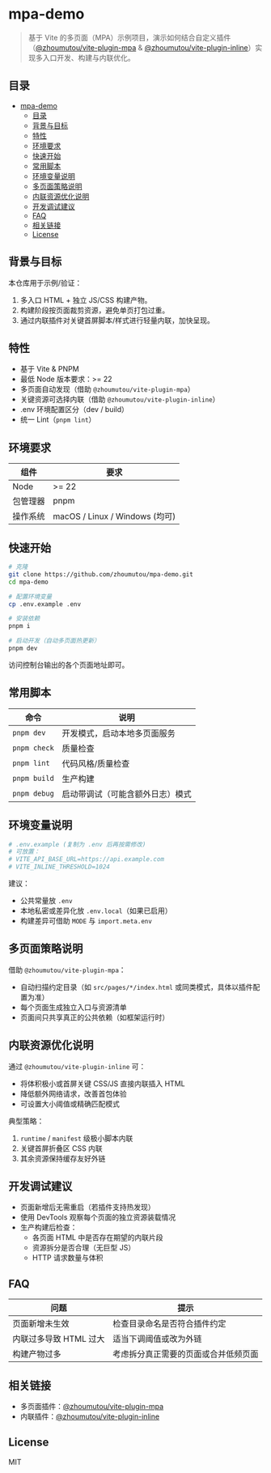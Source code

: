 # mpa-demo

> 基于 Vite 的多页面（MPA）示例项目，演示如何结合自定义插件（[@zhoumutou/vite-plugin-mpa](https://github.com/zhoumutou/vite-plugin-mpa) & [@zhoumutou/vite-plugin-inline](https://github.com/zhoumutou/vite-plugin-inline)）实现多入口开发、构建与内联优化。

## 目录

- [mpa-demo](#mpa-demo)
  - [目录](#目录)
  - [背景与目标](#背景与目标)
  - [特性](#特性)
  - [环境要求](#环境要求)
  - [快速开始](#快速开始)
  - [常用脚本](#常用脚本)
  - [环境变量说明](#环境变量说明)
  - [多页面策略说明](#多页面策略说明)
  - [内联资源优化说明](#内联资源优化说明)
  - [开发调试建议](#开发调试建议)
  - [FAQ](#faq)
  - [相关链接](#相关链接)
  - [License](#license)

## 背景与目标

本仓库用于示例/验证：

1. 多入口 HTML + 独立 JS/CSS 构建产物。
2. 构建阶段按页面裁剪资源，避免单页打包过重。
3. 通过内联插件对关键首屏脚本/样式进行轻量内联，加快呈现。

## 特性

- 基于 Vite & PNPM
- 最低 Node 版本要求：>= 22
- 多页面自动发现（借助 `@zhoumutou/vite-plugin-mpa`）
- 关键资源可选择内联（借助 `@zhoumutou/vite-plugin-inline`）
- .env 环境配置区分（dev / build）
- 统一 Lint（`pnpm lint`）

## 环境要求

| 组件     | 要求                           |
| -------- | ------------------------------ |
| Node     | >= 22                          |
| 包管理器 | pnpm                           |
| 操作系统 | macOS / Linux / Windows (均可) |

## 快速开始

```bash
# 克隆
git clone https://github.com/zhoumutou/mpa-demo.git
cd mpa-demo

# 配置环境变量
cp .env.example .env

# 安装依赖
pnpm i

# 启动开发（自动多页面热更新）
pnpm dev
```

访问控制台输出的各个页面地址即可。

## 常用脚本

| 命令         | 说明                             |
| ------------ | -------------------------------- |
| `pnpm dev`   | 开发模式，启动本地多页面服务     |
| `pnpm check` | 质量检查                         |
| `pnpm lint`  | 代码风格/质量检查                |
| `pnpm build` | 生产构建                         |
| `pnpm debug` | 启动带调试（可能含额外日志）模式 |

## 环境变量说明

```bash
# .env.example (复制为 .env 后再按需修改)
# 可放置：
# VITE_API_BASE_URL=https://api.example.com
# VITE_INLINE_THRESHOLD=1024
```

建议：

- 公共常量放 `.env`
- 本地私密或差异化放 `.env.local`（如果已启用）
- 构建差异可借助 `MODE` 与 `import.meta.env`

## 多页面策略说明

借助 `@zhoumutou/vite-plugin-mpa`：

- 自动扫描约定目录（如 `src/pages/*/index.html` 或同类模式，具体以插件配置为准）
- 每个页面生成独立入口与资源清单
- 页面间只共享真正的公共依赖（如框架运行时）

## 内联资源优化说明

通过 `@zhoumutou/vite-plugin-inline` 可：

- 将体积极小或首屏关键 CSS/JS 直接内联插入 HTML
- 降低额外网络请求，改善首包体验
- 可设置大小阈值或精确匹配模式

典型策略：

1. `runtime` / `manifest` 级极小脚本内联
2. 关键首屏折叠区 CSS 内联
3. 其余资源保持缓存友好外链

## 开发调试建议

- 页面新增后无需重启（若插件支持热发现）
- 使用 DevTools 观察每个页面的独立资源装载情况
- 生产构建后检查：
  - 各页面 HTML 中是否存在期望的内联片段
  - 资源拆分是否合理（无巨型 JS）
  - HTTP 请求数量与体积

## FAQ

| 问题                   | 提示                                 |
| ---------------------- | ------------------------------------ |
| 页面新增未生效         | 检查目录命名是否符合插件约定         |
| 内联过多导致 HTML 过大 | 适当下调阈值或改为外链               |
| 构建产物过多           | 考虑拆分真正需要的页面或合并低频页面 |

## 相关链接

- 多页面插件：[@zhoumutou/vite-plugin-mpa](https://github.com/zhoumutou/vite-plugin-mpa)
- 内联插件：[@zhoumutou/vite-plugin-inline](https://github.com/zhoumutou/vite-plugin-inline)

## License

MIT
